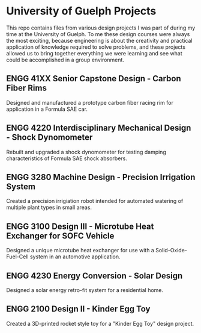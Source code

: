 # University of Guelph Projects
This repo contains files from various design projects I was part of during my time at the University of Guelph. To me these design courses were always the most exciting, because engineering is about the creativity and practical application of knowledge required to solve problems, and these projects allowed us to bring together everything we were learning and see what could be accomplished in a group environment.

## ENGG 41XX Senior Capstone Design - Carbon Fiber Rims
Designed and manufactured a prototype carbon fiber racing rim for application in a Formula SAE car.

## ENGG 4220 Interdisciplinary Mechanical Design - Shock Dynomometer
Rebuilt and upgraded a shock dynomometer for testing damping characteristics of Formula SAE shock absorbers.

## ENGG 3280 Machine Design - Precision Irrigation System
Created a precision irrigiation robot intended for automated watering of multiple plant types in small areas.

## ENGG 3100 Design III - Microtube Heat Exchanger for SOFC Vehicle
Designed a unique microtube heat exchanger for use with a Solid-Oxide-Fuel-Cell system in an automotive application.

## ENGG 4230 Energy Conversion - Solar Design
Designed a solar energy retro-fit system for a residential home.

## ENGG 2100 Design II - Kinder Egg Toy
Created a 3D-printed rocket style toy for a "Kinder Egg Toy" design project.

